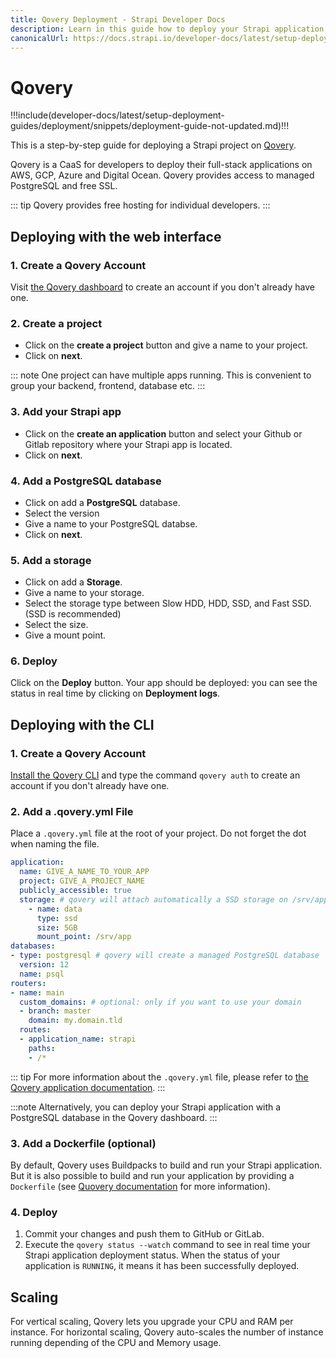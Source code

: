 ```yaml
---
title: Qovery Deployment - Strapi Developer Docs
description: Learn in this guide how to deploy your Strapi application on Qovery.
canonicalUrl: https://docs.strapi.io/developer-docs/latest/setup-deployment-guides/deployment/hosting-guides/qovery.html
---
```


# Qovery

!!!include(developer-docs/latest/setup-deployment-guides/deployment/snippets/deployment-guide-not-updated.md)!!!

This is a step-by-step guide for deploying a Strapi project on [Qovery](https://www.qovery.com).

Qovery is a CaaS for developers to deploy their full-stack applications on AWS, GCP, Azure and Digital Ocean. Qovery provides access to managed PostgreSQL and free SSL.

::: tip
Qovery provides free hosting for individual developers.
:::

## Deploying with the web interface
### 1. Create a Qovery Account
Visit [the Qovery dashboard](https://start.qovery.com) to create an account if you don't already have one.

### 2. Create a project
* Click on the **create a project** button and give a name to your project.
* Click on **next**.

::: note
One project can have multiple apps running. This is convenient to group your backend, frontend, database etc.
:::

### 3. Add your Strapi app
* Click on the **create an application** button and select your Github or Gitlab repository where your Strapi app is located.
* Click on **next**.

### 4. Add a PostgreSQL database
* Click on add a **PostgreSQL** database.
* Select the version
* Give a name to your PostgreSQL databse.
* Click on **next**.

### 5. Add a storage
* Click on add a **Storage**.
* Give a name to your storage.
* Select the storage type between Slow HDD, HDD, SSD, and Fast SSD. (SSD is recommended)
* Select the size.
* Give a mount point.

### 6. Deploy
Click on the **Deploy** button. Your app should be deployed: you can see the status in real time by clicking on **Deployment logs**.

## Deploying with the CLI
### 1. Create a Qovery Account
[Install the Qovery CLI](https://docs.qovery.com/docs/using-qovery/interface/cli/) and type the command `qovery auth` to create an account if you don't already have one.

### 2. Add a .qovery.yml File
Place a `.qovery.yml` file at the root of your project. Do not forget the dot when naming the file.

```yaml
application:
  name: GIVE_A_NAME_TO_YOUR_APP
  project: GIVE_A_PROJECT_NAME
  publicly_accessible: true
  storage: # qovery will attach automatically a SSD storage on /srv/app
    - name: data
      type: ssd
      size: 5GB
      mount_point: /srv/app
databases:
- type: postgresql # qovery will create a managed PostgreSQL database
  version: 12
  name: psql
routers:
- name: main
  custom_domains: # optional: only if you want to use your domain
  - branch: master
    domain: my.domain.tld
  routes:
  - application_name: strapi
    paths:
    - /*
```

::: tip
For more information about the `.qovery.yml` file, please refer to [the Qovery application documentation](https://docs.qovery.com/docs/using-qovery/configuration/applications).
:::

:::note
Alternatively, you can deploy your Strapi application with a PostgreSQL database in the Qovery dashboard.
:::

### 3. Add a Dockerfile (optional)

By default, Qovery uses Buildpacks to build and run your Strapi application. But it is also possible to build and run your application by providing a `Dockerfile` (see [Quovery documentation](https://docs.qovery.com/docs/using-qovery/configuration/applications/#application-build) for more information).

### 4. Deploy

1. Commit your changes and push them to GitHub or GitLab.
2. Execute the `qovery status --watch` command to see in real time your Strapi application deployment status. When the status of your application is `RUNNING`, it means it has been successfully deployed.

## Scaling

For vertical scaling, Qovery lets you upgrade your CPU and RAM per instance. For horizontal scaling, Qovery auto-scales the number of instance running depending of the CPU and Memory usage.
